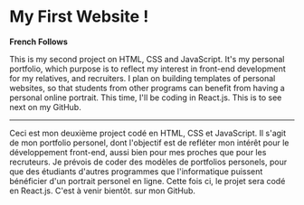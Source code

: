 # My First Website !

**French Follows**

This is my second project on HTML, CSS and JavaScript. It's my personal portfolio, which purpose is to reflect my interest in front-end development for my relatives, and recruiters. I plan on building templates of personal websites, so that students from other programs can benefit from having a personal online portrait. This time, I'll be coding in React.js. This is to see next on my GitHub.

__________________________________________________________________________________________________________________________________________________________________

Ceci est mon deuxième project codé en HTML, CSS et JavaScript. Il s'agit de mon portfolio personel, dont l'objectif est de refléter mon intérêt pour le développement front-end, aussi bien pour mes proches que pour les recruteurs. Je prévois de coder des modèles de portfolios personels, pour que des étudiants d'autres programmes que l'informatique puissent bénéficier d'un portrait personel en ligne. Cette fois ci, le projet sera codé en React.js. C'est à venir bientôt. sur mon GitHub.

